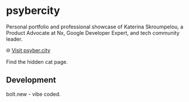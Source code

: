 # psybercity

Personal portfolio and professional showcase of Katerina Skroumpelou, a Product Advocate at Nx, Google Developer Expert, and tech community leader.

🌐 [Visit psyber.city](https://psyber.city)

Find the hidden cat page.

## Development

bolt.new - vibe coded.
